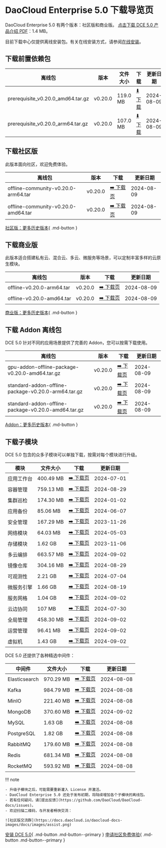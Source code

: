 # DaoCloud Enterprise 5.0 下载导览页

DaoCloud Enterprise 5.0 有两个版本：社区版和商业版。
[点击下载 DCE 5.0 产品介绍 PDF](https://harbor-test2.cn-sh2.ufileos.com/docs/download/DCE5.0-intro.pdf)：1.4 MB。

目前下载中心仅提供离线安装包。有关在线安装方式，请参阅[在线安装](../install/index.md)。

## 下载前置依赖包

| 离线包 | 版本 | 文件大小 | 下载 | 更新日期 |
| ------ | ---- | ---- | ---- |-------- |
| prerequisite_v0.20.0_amd64.tar.gz | v0.20.0 | 119.0 MB | [:arrow_down: 下载](https://qiniu-download-public.daocloud.io/DaoCloud_Enterprise/dce5/prerequisite_v0.20.0_amd64.tar.gz) | 2024-08-09 |
| prerequisite_v0.20.0_arm64.tar.gz | v0.20.0 | 107.0 MB | [:arrow_down: 下载](https://qiniu-download-public.daocloud.io/DaoCloud_Enterprise/dce5/prerequisite_v0.20.0_arm64.tar.gz) | 2024-08-09 |

## 下载社区版

此版本面向社区，欢迎免费体验。

| 离线包 | 版本 | 下载 | 更新日期 |
| --------------- | ------- | ---- | -------- |
| offline-community-v0.20.0-arm64.tar | v0.20.0 | [:arrow_right: 下载页](./free/dce5-installer-v0.20.0.md) | 2024-08-09 |
| offline-community-v0.20.0-amd64.tar | v0.20.0 | [:arrow_right: 下载页](./free/dce5-installer-v0.20.0.md) | 2024-08-09 |

[社区版：更多历史版本](./free/dce5-installer-history.md){ .md-button } 

## 下载商业版

此版本适合搭建私有云、混合云、多云、微服务等场景，可以定制丰富多样的云原生模块。

| 离线包 | 版本 | 下载 | 更新日期 |
| ----- | ----- | ---- | --------- |
| offline-v0.20.0-arm64.tar | v0.20.0 | [:arrow_right: 下载页](./business/dce5-installer-v0.20.0.md) | 2024-08-09 |
| offline-v0.20.0-amd64.tar | v0.20.0 | [:arrow_right: 下载页](./business/dce5-installer-v0.20.0.md) | 2024-08-09 |

[商业版：更多历史版本](./business/dce5-installer-history.md){ .md-button } 

## 下载 Addon 离线包

DCE 5.0 针对不同的应用场景提供了完善的 Addon，您可以按需下载使用。

| 离线包 | 版本 | 下载 | 更新日期 |
|--------| ---- | --- | --------- |
| gpu-addon-offline-package-v0.20.0-amd64.tar.gz | v0.20.0 | [:arrow_right: 下载页](./addon/v0.20.0.md) | 2024-08-09 |
| standard-addon-offline-package-v0.20.0-arm64.tar.gz | v0.20.0 | [:arrow_right: 下载页](./addon/v0.20.0.md) | 2024-08-09 |
| standard-addon-offline-package-v0.20.0-amd64.tar.gz | v0.20.0 | [:arrow_right: 下载页](./addon/v0.20.0.md) | 2024-08-09 |

[Addon：更多历史版本](./addon/history.md){ .md-button } 

## 下载子模块

DCE 5.0 包含的众多子模块可以单独下载，按需对每个模块进行升级。

| 模块 | 文件大小 | 下载 | 更新日期 |
| ---- | ------- | ----- | --------- |
| 应用工作台 | 400.49 MB | [:arrow_right: 下载页](./modules/amamba.md) | 2024-07-01 |
| 容器管理 | 759.13 MB | [:arrow_right: 下载页](./modules/kpanda.md) | 2024-08-29 |
| 集群巡检 | 174.30 MB | [:arrow_right: 下载页](./modules/kcollie.md) | 2024-01-02 |
| 应用备份 | 85.06 MB | [:arrow_right: 下载页](./modules/kcoral.md) | 2024-06-07 |
| 安全管理 | 167.29 MB | [:arrow_right: 下载页](./modules/dowl.md) | 2023-11-26 |
| 网络模块 | 64.03 MB | [:arrow_right: 下载页](./modules/spidernet.md) | 2024-05-03 |
| 存储模块 | 1.62 GB | [:arrow_right: 下载页](./modules/hwameistor.md)| 2023-11-06 |
| 多云编排 | 663.57 MB | [:arrow_right: 下载页](./modules/kairship.md) | 2024-09-02 |
| 镜像仓库 | 304.16 MB | [:arrow_right: 下载页](./modules/kangaroo.md) | 2024-08-29 |
| 可观测性 | 2.21 GB | [:arrow_right: 下载页](./modules/insight.md) | 2024-07-04 |
| 微服务引擎| 1.66 GB | [:arrow_right: 下载页](./modules/skoala.md) | 2024-08-19 |
| 服务网格 | 1.04 GB | [:arrow_right: 下载页](./modules/mspider.md) | 2024-09-02 |
| 云边协同 | 107 MB | [:arrow_right: 下载页](./modules/kant.md) | 2024-07-30 |
| 全局管理 | 458.30 MB | [:arrow_right: 下载页](./modules/ghippo.md) | 2024-09-02 |
| 运营管理 | 96.41 MB | [:arrow_right: 下载页](./modules/gmagpie.md) | 2024-09-02 |
| 虚拟机 | 1.43 GB | [:arrow_right: 下载页](./modules/virtnest.md) | 2024-09-02 |

DCE 5.0 还提供了各种精选中间件：

| 中间件 | 文件大小 | 下载 | 更新日期 |
|--------| -------- |------|-----------|
| Elasticsearch |970.29 MB| [:arrow_right: 下载页](./modules/middleware/elasticsearch.md) |2024-08-08|
| Kafka |984.79 MB| [:arrow_right: 下载页](./modules/middleware/kafka.md) |2024-08-08|
| MinIO |221.40 MB| [:arrow_right: 下载页](./modules/middleware/minio.md) |2024-08-08|
| MongoDB |370.60 MB| [:arrow_right: 下载页](./modules/middleware/mongodb.md) |2024-09-02|
| MySQL |1.63 GB| [:arrow_right: 下载页](./modules/middleware/mysql.md) |2024-08-08|
| PostgreSQL |1.82 GB| [:arrow_right: 下载页](./modules/middleware/postgresql.md) |2024-08-08|
| RabbitMQ |179.60 MB| [:arrow_right: 下载页](./modules/middleware/rabbitmq.md) |2024-08-08|
| Redis |681.34 MB| [:arrow_right: 下载页](./modules/middleware/redis.md) |2024-08-08|
| RocketMQ |593.92 MB| [:arrow_right: 下载页](./modules/middleware/rocketmq.md) |2024-08-08|

!!! note

    - 升级子模块之后，可能需要重新灌入 License 并激活。
    - DaoCloud Enterprise 5.0 还处于发布初期，将陆续增加各个子模块的离线包。
    - 若有任何疑问，请[提出反馈](https://github.com/DaoCloud/DaoCloud-docs/issues)。
    - 欢迎扫描二维码，与开发者畅快交流：

    ![社区版交流群](https://docs.daocloud.io/daocloud-docs-images/docs/images/assist.png)

[安装 DCE 5.0](../install/index.md){ .md-button .md-button--primary }
[申请社区免费体验](../dce/license0.md){ .md-button .md-button--primary }
